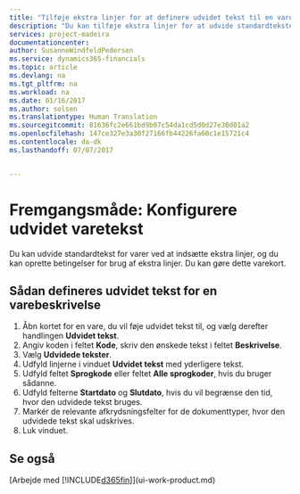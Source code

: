 ```yaml
---
title: "Tilføje ekstra linjer for at definere udvidet tekst til en varebeskrivelse | Microsoft Docs"
description: "Du kan tilføje ekstra linjer for at udvide standardteksten, der beskriver en vare."
services: project-madeira
documentationcenter: 
author: SusanneWindfeldPedersen
ms.service: dynamics365-financials
ms.topic: article
ms.devlang: na
ms.tgt_pltfrm: na
ms.workload: na
ms.date: 01/16/2017
ms.author: solsen
ms.translationtype: Human Translation
ms.sourcegitcommit: 81636fc2e661bd9b07c54da1cd5d0d27e30d01a2
ms.openlocfilehash: 147ce327e3a30f27166fb44226fa60c1e15721c4
ms.contentlocale: da-dk
ms.lasthandoff: 07/07/2017


---
```

# <a name="how-to-set-up-extended-item-text"></a>Fremgangsmåde: Konfigurere udvidet varetekst
Du kan udvide standardtekst for varer ved at indsætte ekstra linjer, og du kan oprette betingelser for brug af ekstra linjer. Du kan gøre dette varekort.

## <a name="to-define-extended-text-for-an-item-description"></a>Sådan defineres udvidet tekst for en varebeskrivelse
1. Åbn kortet for en vare, du vil føje udvidet tekst til, og vælg derefter handlingen **Udvidet tekst**.
2. Angiv koden i feltet **Kode**, skriv den ønskede tekst i feltet **Beskrivelse**.
3. Vælg **Udvidede tekster**.
4. Udfyld linjerne i vinduet **Udvidet tekst** med yderligere tekst.
5. Udfyld feltet **Sprogkode** eller feltet **Alle sprogkoder**, hvis du bruger sådanne.
6. Udfyld felterne **Startdato** og **Slutdato**, hvis du vil begrænse den tid, hvor den udvidede tekst bruges.
7. Markér de relevante afkrydsningsfelter for de dokumenttyper, hvor den udvidede tekst skal udskrives.
8. Luk vinduet.

## <a name="see-also"></a>Se også
[Arbejde med [!INCLUDE[d365fin](includes/d365fin_md.md)]](ui-work-product.md)


